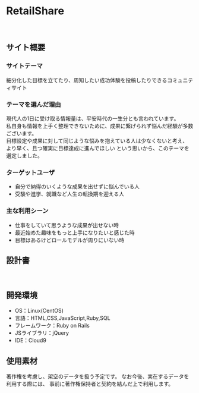 # RetailShare
​
## サイト概要
### サイトテーマ
細分化した目標を立てたり、周知したい成功体験を投稿したりできるコミュニティサイト

### テーマを選んだ理由
現代人の1日に受け取る情報量は、平安時代の一生分とも言われています。  
私自身も情報を上手く整理できないために、成果に繋げられず悩んだ経験が多数ございます。  
目標設定や成果に対して同じような悩みを抱えている人は少なくないと考え、  
より早く、且つ確実に目標達成に進んでほしい
という思いから、このテーマを選定しました。

### ターゲットユーザ
- 自分で納得のいくような成果を出せずに悩んでいる人
- 受験や進学、就職など人生の転換期を迎える人
​
### 主な利用シーン
<!--どのような時に使うのかの状況を記載すること-->
- 仕事をしていて思うような成果が出せない時
- 最近始めた趣味をもっと上手になりたいと感じた時
- 目標はあるけどロールモデルが周りにいない時
​
## 設計書
<!--作成次第追記-->
​
## 開発環境
- OS：Linux(CentOS)
- 言語：HTML,CSS,JavaScript,Ruby,SQL
- フレームワーク：Ruby on Rails
- JSライブラリ：jQuery
- IDE：Cloud9
​
## 使用素材
著作権を考慮し、架空のデータを扱う予定です。
なお今後、実在するデータを利用する際には、
事前に著作権保持者と契約を結んだ上で利用します。
<!--- 外部サービスの画像素材・音声素材を使用した場合は、必ずサービス名とURLを明記してください。-->
<!--- アプリケーションの実装に使用したgem/bootstrapのリファレンスなどの記載は不要です。-->
<!--- 使用しない場合は、使用素材の項目をREADMEから削除してください。-->